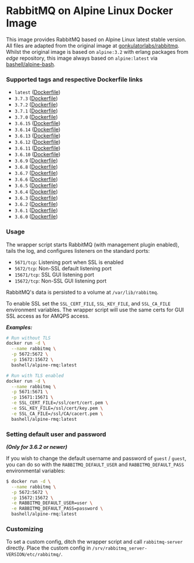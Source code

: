 # RabbitMQ on Alpine Linux Docker Image #

This image provides RabbitMQ based on Alpine Linux latest stable version. All files are adapted from the original image at [gonkulatorlabs/rabbitmq](https://hub.docker.com/r/gonkulatorlabs/rabbitmq/). Whilst the original image is based on `alpine:3.2` with erlang packages from *edge* repository, this image always based on `alpine:latest` via [bashell/alpine-bash](https://hub.docker.com/r/bashell/alpine-bash/).

### Supported tags and respective Dockerfile links ###

- `latest` ([Dockerfile](https://bitbucket.org/bashell-com/alpine-rmq/src/master/Dockerfile?fileviewer=file-view-default))
- `3.7.3` ([Dockerfile](https://bitbucket.org/bashell-com/alpine-rmq/src/3.7.3/Dockerfile?fileviewer=file-view-default))
- `3.7.2` ([Dockerfile](https://bitbucket.org/bashell-com/alpine-rmq/src/3.7.2/Dockerfile?fileviewer=file-view-default))
- `3.7.1` ([Dockerfile](https://bitbucket.org/bashell-com/alpine-rmq/src/3.7.1/Dockerfile?fileviewer=file-view-default))
- `3.7.0` ([Dockerfile](https://bitbucket.org/bashell-com/alpine-rmq/src/3.7.0/Dockerfile?fileviewer=file-view-default))
- `3.6.15` ([Dockerfile](https://bitbucket.org/bashell-com/alpine-rmq/src/3.6.15/Dockerfile?fileviewer=file-view-default))
- `3.6.14` ([Dockerfile](https://bitbucket.org/bashell-com/alpine-rmq/src/3.6.14/Dockerfile?fileviewer=file-view-default))
- `3.6.13` ([Dockerfile](https://bitbucket.org/bashell-com/alpine-rmq/src/3.6.13/Dockerfile?fileviewer=file-view-default))
- `3.6.12` ([Dockerfile](https://bitbucket.org/bashell-com/alpine-rmq/src/3.6.12/Dockerfile?fileviewer=file-view-default))
- `3.6.11` ([Dockerfile](https://bitbucket.org/bashell-com/alpine-rmq/src/3.6.11/Dockerfile?fileviewer=file-view-default))
- `3.6.10` ([Dockerfile](https://bitbucket.org/bashell-com/alpine-rmq/src/3.6.10/Dockerfile?fileviewer=file-view-default))
- `3.6.9` ([Dockerfile](https://bitbucket.org/bashell-com/alpine-rmq/src/3.6.9/Dockerfile?fileviewer=file-view-default))
- `3.6.8` ([Dockerfile](https://bitbucket.org/bashell-com/alpine-rmq/src/3.6.8/Dockerfile?fileviewer=file-view-default))
- `3.6.7` ([Dockerfile](https://bitbucket.org/bashell-com/alpine-rmq/src/3.6.7/Dockerfile?fileviewer=file-view-default))
- `3.6.6` ([Dockerfile](https://bitbucket.org/bashell-com/alpine-rmq/src/3.6.6/Dockerfile?fileviewer=file-view-default))
- `3.6.5` ([Dockerfile](https://bitbucket.org/bashell-com/alpine-rmq/src/3.6.5/Dockerfile?fileviewer=file-view-default))
- `3.6.4` ([Dockerfile](https://bitbucket.org/bashell-com/alpine-rmq/src/3.6.4/Dockerfile?fileviewer=file-view-default))
- `3.6.3` ([Dockerfile](https://bitbucket.org/bashell-com/alpine-rmq/src/3.6.3/Dockerfile?fileviewer=file-view-default))
- `3.6.2` ([Dockerfile](https://bitbucket.org/bashell-com/alpine-rmq/src/3.6.2/Dockerfile?fileviewer=file-view-default))
- `3.6.1` ([Dockerfile](https://bitbucket.org/bashell-com/alpine-rmq/src/3.6.1/Dockerfile?fileviewer=file-view-default))
- `3.6.0` ([Dockerfile](https://bitbucket.org/bashell-com/alpine-rmq/src/3.6.0/Dockerfile?fileviewer=file-view-default))

### Usage ###

The wrapper script starts RabbitMQ (with management plugin enabled), tails the log, and configures listeners on the standard ports:

- `5671/tcp`: Listening port when SSL is enabled
- `5672/tcp`: Non-SSL default listening port
- `15671/tcp`: SSL GUI listening port
- `15672/tcp`: Non-SSL GUI listening port

RabbitMQ's data is persisted to a volume at `/var/lib/rabbitmq`.

To enable SSL set the `SSL_CERT_FILE`, `SSL_KEY_FILE`, and `SSL_CA_FILE` environment variables.  The wrapper script will use the same certs for GUI SSL access as for AMQPS access.

***Examples:***

```bash
# Run without TLS
docker run -d \
  --name rabbitmq \
  -p 5672:5672 \
  -p 15672:15672 \
  bashell/alpine-rmq:latest
```

```bash
# Run with TLS enabled
docker run -d \
  --name rabbitmq \
  -p 5671:5671 \
  -p 15671:15671 \
  -e SSL_CERT_FILE=/ssl/cert/cert.pem \
  -e SSL_KEY_FILE=/ssl/cert/key.pem \
  -e SSL_CA_FILE=/ssl/CA/cacert.pem \
  bashell/alpine-rmq:latest
```

### Setting default user and password ###

***(Only for 3.6.2 or newer)***

If you wish to change the default username and password of `guest` / `guest`, you can do so with the `RABBITMQ_DEFAULT_USER` and `RABBITMQ_DEFAULT_PASS` environmental variables:

```bash
$ docker run -d \
  --name rabbitmq \
  -p 5672:5672 \
  -p 15672:15672 \
  -e RABBITMQ_DEFAULT_USER=user \
  -e RABBITMQ_DEFAULT_PASS=password \
  bashell/alpine-rmq:latest
```

### Customizing ###
To set a custom config, ditch the wrapper script and call `rabbitmq-server` directly.  Place the custom config in `/srv/rabbitmq_server-VERSION/etc/rabbitmq/`.
